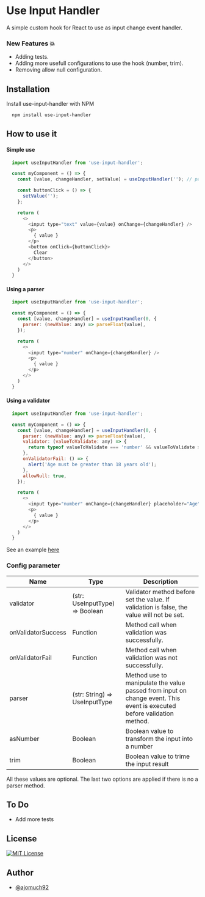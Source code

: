 
# Use Input Handler

A simple custom hook for React to use as input change event handler.


### New Features 💥
* Adding tests.
* Adding more usefull configurations to use the hook (number, trim).
* Removing allow null configuration.

## Installation

Install use-input-handler with NPM

```bash
  npm install use-input-handler
```
    
## How to use it

#### Simple use

```js
  import useInputHandler from 'use-input-handler';

  const myComponent = () => {
    const [value, changeHandler, setValue] = useInputHandler(''); // pass desired initial value

    const buttonClick = () => {
      setValue('');
    };

    return (
      <>
        <input type="text" value={value} onChange={changeHandler} />
        <p>
          { value }
        </p>
        <button onClick={buttonClick}>
          Clear
        </button>
      </>
    )
  }
```

#### Using a parser

```js
  import useInputHandler from 'use-input-handler';

  const myComponent = () => {
    const [value, changeHandler] = useInputHandler(0, {
      parser: (newValue: any) => parseFloat(value),
    });

    return (
      <>
        <input type="number" onChange={changeHandler} />
        <p>
          { value }
        </p>
      </>
    )
  }
```

#### Using a validator

```js
  import useInputHandler from 'use-input-handler';

  const myComponent = () => {
    const [value, changeHandler] = useInputHandler(0, {
      parser: (newValue: any) => parseFloat(value),
      validator: (valueToValidate: any) => {
        return typeof valueToValidate === 'number' && valueToValidate > 18;
      },
      onValidatorFail: () => {
        alert('Age must be greater than 18 years old');
      },
      allowNull: true,
    });

    return (
      <>
        <input type="number" onChange={changeHandler} placeholder="Age"/>
        <p>
          { value }
        </p>
      </>
    )
  }
```

See an example [here](https://github.com/ajomuch92/use-input-handler/tree/main/example)

### Config parameter 

| Name | Type | Description |
| --------- | --------- | --------- |
| validator | (str: UseInputType) => Boolean | Validator method before set the value. If validation is false, the value will not be set. |
| onValidatorSuccess | Function | Method call when validation was successfully. |
| onValidatorFail | Function | Method call when validation was not successfully. |
| parser | (str: String) => UseInputType | Method use to manipulate the value passed from input on change event. This event is executed before validation method. |
| asNumber | Boolean | Boolean value to transform the input into a number |
| trim | Boolean | Boolean value to trime the input result |

All these values are optional. The last two options are applied if there is no a parser method.

## To Do
* Add more tests

## License

[![MIT License](https://img.shields.io/badge/License-MIT-green.svg)](https://choosealicense.com/licenses/mit/)


## Author

- [@ajomuch92](https://www.github.com/ajomuch92)


